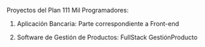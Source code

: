 ﻿Proyectos del Plan 111 Mil Programadores:

1) Aplicación Bancaria: Parte correspondiente a Front-end

2) Software de Gestión de Productos: FullStack GestiónProducto

